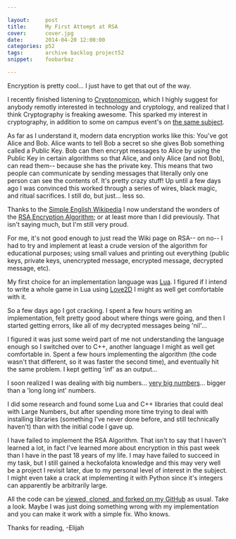 ```yaml
---

layout:     post
title:      My First Attempt at RSA 
cover:      cover.jpg
date:       2014-04-20 12:00:00
categories: p52
tags:       archive backlog project52
snippet:    foobarbaz

---
```


Encryption is pretty cool... I just have to get that out of the way. 

I recently finished listening to [Cryptonomicon](https://en.wikipedia.org/wiki/Cryptonomicon#Title), which I highly suggest for anybody remotly interested in technology and cryptology, and realized that I think Cryptography is freaking awesome. This sparked my interest in cryptography, in addition to some on campus event's on [the same subject](https://www.priv.ly/).

As far as I understand it, modern data encryption works like this: You've got Alice and Bob. Alice wants to tell Bob a secret so she gives Bob something called a Public Key. Bob can then encrypt messages to Alice by using the Public Key in certain algorithms so that Alice, and only Alice (and not Bob), can read them-- because she has the private key. This means that two people can communicate by sending messages that literally only one person can see the contents of. It's pretty crazy stuff! Up until a few days ago I was convinced this worked through a series of wires, black magic, and ritual sacrifices. I still do, but just... less so. 

Thanks to the [Simple English Wikipedia](https://simple.wikipedia.org/wiki/Main_Page) I now understand the wonders of the [RSA Encryption Algorithm](https://simple.wikipedia.org/wiki/RSA_(algorithm)); or at least more than I did previously. That isn't saying much, but I'm still very proud.

For me, it's not good enough to just read the Wiki page on RSA-- on no-- I had to try and implement at least a crude version of the algorithm for educational purposes; using small values and printing out everything (public keys, private keys, unencrypted message, encrypted message, decrypted message, etc). 

My first choice for an implementation language was [Lua](http://www.lua.org/). I figured if I intend to write a whole game in Lua using [Love2D](https://love2d.org/) I might as well get comfortable with it. 

So a few days ago I got cracking. I spent a few hours writing an implementation, felt pretty good about where things were going, and then I started getting errors, like all of my decrypted messages being 'nil'... 

I figured it was just some weird part of me not understanding the language enough so I switched over to C++, another language I might as well get comfortable in. Spent a few hours implementing the algorithm (the code wasn't that different, so it was faster the second time), and eventually hit the same problem. I kept getting 'inf' as an output... 

I soon realized I was dealing with big numbers... [very big numbers](https://www.youtube.com/watch?v=M7kEpw1tn50)... bigger than a 'long long int' numbers. 

I did some research and found some Lua and C++ libraries that could deal with Large Numbers, but after spending more time trying to deal with installing libraries (something I've never done before, and still technically haven't) than with the initial code I gave up. 

I have failed to implement the RSA Algorithm. That isn't to say that I haven't learned a lot, in fact I've learned more about encryption in this past week than I have in the past 18 years of my life. I may have failed to succeed in my task, but I still gained a heckofalota knowledge and this may very well be a project I revisit later, due to my personal level of interest in the subject. I might even take a crack at implementing it with Python since it's integers can apparently be arbitrarily large. 

All the code can be [viewed, cloned, and forked on my GitHub](https://github.com/ElijahCaine/RSA_attempts) as usual. Take a look. Maybe I was just doing something wrong with my implementation and you can make it work with a simple fix. Who knows.

Thanks for reading, -Elijah
